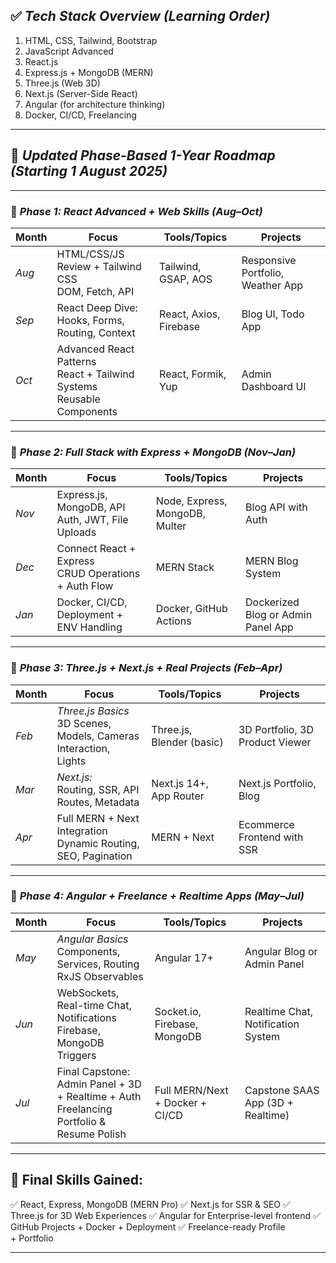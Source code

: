 ## ✅ *Tech Stack Overview (Learning Order)*

1. HTML, CSS, Tailwind, Bootstrap
2. JavaScript Advanced
3. React.js
4. Express.js + MongoDB (MERN)
5. Three.js (Web 3D)
6. Next.js (Server-Side React)
7. Angular (for architecture thinking)
8. Docker, CI/CD, Freelancing

---

## 🧭 *Updated Phase-Based 1-Year Roadmap (Starting 1 August 2025)*

---

### 🔹 *Phase 1: React Advanced + Web Skills (Aug–Oct)*

| Month   | Focus                                                                      | Tools/Topics           | Projects                          |
| ------- | -------------------------------------------------------------------------- | ---------------------- | --------------------------------- |
| *Aug* | HTML/CSS/JS Review + Tailwind CSS<br>DOM, Fetch, API                       | Tailwind, GSAP, AOS    | Responsive Portfolio, Weather App |
| *Sep* | React Deep Dive:<br>Hooks, Forms, Routing, Context                         | React, Axios, Firebase | Blog UI, Todo App                 |
| *Oct* | Advanced React Patterns<br>React + Tailwind Systems<br>Reusable Components | React, Formik, Yup     | Admin Dashboard UI                |

---

### 🔹 *Phase 2: Full Stack with Express + MongoDB (Nov–Jan)*

| Month   | Focus                                                  | Tools/Topics                   | Projects                           |
| ------- | ------------------------------------------------------ | ------------------------------ | ---------------------------------- |
| *Nov* | Express.js, MongoDB, API Auth, JWT, File Uploads       | Node, Express, MongoDB, Multer | Blog API with Auth                 |
| *Dec* | Connect React + Express<br>CRUD Operations + Auth Flow | MERN Stack                     | MERN Blog System                   |
| *Jan* | Docker, CI/CD, Deployment + ENV Handling               | Docker, GitHub Actions         | Dockerized Blog or Admin Panel App |

---

### 🔹 *Phase 3: Three.js + Next.js + Real Projects (Feb–Apr)*

| Month   | Focus                                                                    | Tools/Topics              | Projects                        |
| ------- | ------------------------------------------------------------------------ | ------------------------- | ------------------------------- |
| *Feb* | *Three.js Basics*<br>3D Scenes, Models, Cameras<br>Interaction, Lights | Three.js, Blender (basic) | 3D Portfolio, 3D Product Viewer |
| *Mar* | *Next.js:*<br>Routing, SSR, API Routes, Metadata                       | Next.js 14+, App Router   | Next.js Portfolio, Blog         |
| *Apr* | Full MERN + Next Integration<br>Dynamic Routing, SEO, Pagination         | MERN + Next               | Ecommerce Frontend with SSR     |

---

### 🔹 *Phase 4: Angular + Freelance + Realtime Apps (May–Jul)*

| Month   | Focus                                                                                          | Tools/Topics                    | Projects                           |
| ------- | ---------------------------------------------------------------------------------------------- | ------------------------------- | ---------------------------------- |
| *May* | *Angular Basics*<br>Components, Services, Routing<br>RxJS Observables                        | Angular 17+                     | Angular Blog or Admin Panel        |
| *Jun* | WebSockets, Real-time Chat, Notifications<br>Firebase, MongoDB Triggers                        | Socket.io, Firebase, MongoDB    | Realtime Chat, Notification System |
| *Jul* | Final Capstone:<br>Admin Panel + 3D + Realtime + Auth<br>Freelancing Portfolio & Resume Polish | Full MERN/Next + Docker + CI/CD | Capstone SAAS App (3D + Realtime)  |

---

## 🎯 Final Skills Gained:

✅ React, Express, MongoDB (MERN Pro)
✅ Next.js for SSR & SEO
✅ Three.js for 3D Web Experiences
✅ Angular for Enterprise-level frontend
✅ GitHub Projects + Docker + Deployment
✅ Freelance-ready Profile + Portfolio

---
